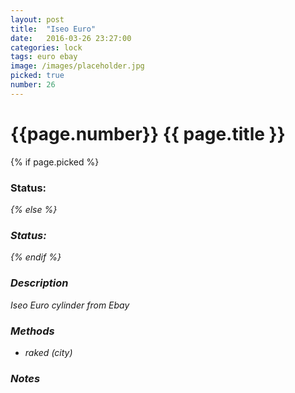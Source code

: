 ```yaml
---
layout: post
title:  "Iseo Euro"
date:   2016-03-26 23:27:00
categories: lock
tags: euro ebay
image: /images/placeholder.jpg
picked: true
number: 26
---
```


# {{page.number}} {{ page.title }}

{% if page.picked %}
### Status: <i class="fa fa-unlock"/>
{% else %}
### Status: <i class="fa fa-lock"/>
{% endif %}

### Description

Iseo Euro cylinder from Ebay

### Methods

- raked (city)

### Notes
